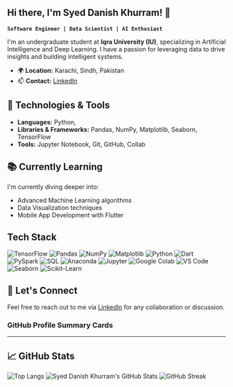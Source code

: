   ## Hi there, I'm Syed Danish Khurram! 👋

**`Software Engineer | Data Scientist | AI Enthusiast`**

I'm an undergraduate student at **Iqra University (IU)**, specializing in Artificial Intelligence and Deep Learning. I have a passion for leveraging data to drive insights and building intelligent systems.

- 🌍 **Location:** Karachi, Sindh, Pakistan
- 📫 **Contact:** [LinkedIn](https://www.linkedin.com/in/syed-danish-khurram-73a70a293/)

## 🔧 Technologies & Tools

- **Languages:** Python, 
- **Libraries & Frameworks:** Pandas, NumPy, Matplotlib, Seaborn, TensorFlow
- **Tools:** Jupyter Notebook, Git, GitHub, Collab 


## 📚 Currently Learning

I'm currently diving deeper into:

- Advanced Machine Learning algorithms
- Data Visualization techniques
- Mobile App Development with Flutter

## Tech Stack
![TensorFlow](https://img.shields.io/badge/TensorFlow-FF6F00?style=for-the-badge&logo=tensorflow&logoColor=white)
![Pandas](https://img.shields.io/badge/Pandas-150458?style=for-the-badge&logo=pandas&logoColor=white)
![NumPy](https://img.shields.io/badge/NumPy-013243?style=for-the-badge&logo=numpy&logoColor=white)
![Matplotlib](https://img.shields.io/badge/Matplotlib-11557C?style=for-the-badge&logo=matplotlib&logoColor=white)
![Python](https://img.shields.io/badge/Python-3670A0?style=for-the-badge&logo=python&logoColor=ffdd54)
![Dart](https://img.shields.io/badge/Dart-0175C2?style=for-the-badge&logo=dart&logoColor=white)
![PySpark](https://img.shields.io/badge/PySpark-E25A1C?style=for-the-badge&logo=apachespark&logoColor=white)
![SQL](https://img.shields.io/badge/SQL-4479A1?style=for-the-badge&logo=postgresql&logoColor=white)
![Anaconda](https://img.shields.io/badge/Anaconda-44A833?style=for-the-badge&logo=anaconda&logoColor=white)
![Jupyter](https://img.shields.io/badge/Jupyter-F37626?style=for-the-badge&logo=jupyter&logoColor=white)
![Google Colab](https://img.shields.io/badge/Google%20Colab-F9AB00?style=for-the-badge&logo=googlecolab&logoColor=white)
![VS Code](https://img.shields.io/badge/VS%20Code-007ACC?style=for-the-badge&logo=visualstudiocode&logoColor=white)
![Seaborn](https://img.shields.io/badge/Seaborn-3776AB?style=for-the-badge&logo=python&logoColor=white)
![Scikit-Learn](https://img.shields.io/badge/Scikit--Learn-F7931E?style=for-the-badge&logo=scikitlearn&logoColor=white)


## 💬 Let's Connect

Feel free to reach out to me via [LinkedIn](https://www.linkedin.com/in/syed-danish-khurram-73a70a293/) for any collaboration or discussion.
### GitHub Profile Summary Cards

---


## 📈 GitHub Stats

![Top Langs](https://github-readme-stats.vercel.app/api/top-langs/?username=SyedDanishKhurram&layout=compact&theme=radical)
![Syed Danish Khurram's GitHub Stats](https://github-readme-stats.vercel.app/api?username=SyedDanishKhurram&show_icons=true&theme=merko&hide_border=false&include_all_commits=true&count_private=true)
![GitHub Streak](https://github-readme-streak-stats.herokuapp.com/?user=SyedDanishKhurram&theme=merko&hide_border=false)


